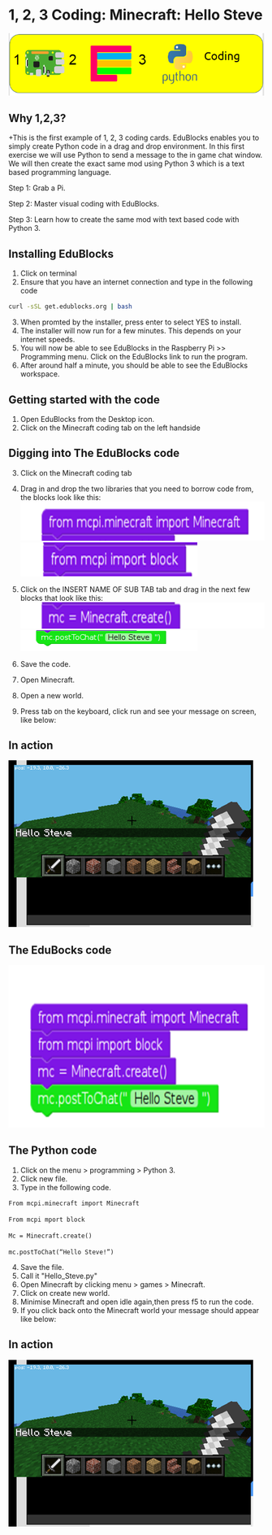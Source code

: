 # 1, 2, 3 Coding: Minecraft: Hello Steve
![](123cc2.png)

## Why 1,2,3?

+This is the first example of 1, 2, 3 coding cards. EduBlocks enables you to simply create Python code in a drag and drop environment. In this first exercise we will use Python to send a message to the in game chat window. We will then create the exact same mod using Python 3 which is a text based programming language. 

Step 1: Grab a Pi.

Step 2: Master visual coding with EduBlocks.

Step 3: Learn how to create the same mod with text based code with Python 3.

## Installing EduBlocks
1. Click on terminal
2. Ensure that you have an internet connection and type in the following code

```bash
curl -sSL get.edublocks.org | bash
```
3. When promted by the installer, press enter to select YES to install.
4. The installer will now run for a few minutes. This depends on your internet speeds.
5. You will now be able to see EduBlocks in the Raspberry Pi >> Programming menu. Click on the EduBlocks link to run the program.
6. After around half a minute, you should be able to see the EduBlocks workspace.

## Getting started with the code

1. Open EduBlocks from the Desktop icon.
2. Click on the Minecraft coding tab on the left handside

## Digging into The EduBlocks code

3. Click on the Minecraft coding tab 
4. Drag in and drop the two libraries that you need to borrow code from, the blocks look like this:
![](1.png)
![](2.png)

5. Click on the INSERT NAME OF SUB TAB tab and drag in the next few blocks that look like this:
![](3.png)
![](4.png)

6. Save the code.
7. Open Minecraft.
8. Open a new world.
9. Press tab on the keyboard, click run and see your message on screen, like below:

## In action
![](Minecraft.png)
## The EduBocks code

![](code.png)

## The Python code
1. Click on the menu > programming > Python 3.
2. Click new file.
3. Type in the following code.
```
From mcpi.minecraft import Minecraft

From mcpi mport block

Mc = Minecraft.create()

mc.postToChat(“Hello Steve!”)

```
4. Save the file.
5. Call it "Hello_Steve.py"
6. Open Minecraft by clicking menu > games > Minecraft. 
7. Click on create new world.
6. Minimise Minecraft and open idle again,then press f5 to run the code.
7. If you click back onto the Minecraft world your message should appear like below:

## In action
![](Minecraft.png)
